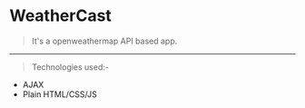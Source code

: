 # WeatherCast
> It's a openweathermap API based app.
---
> Technologies used:-
 - AJAX
 - Plain HTML/CSS/JS
